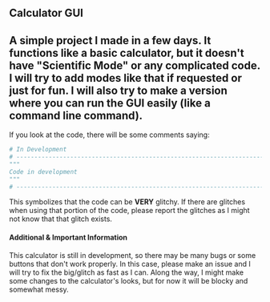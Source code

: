 ## Calculator GUI

A simple project I made in a few days. It functions like a basic calculator, but it doesn't have "Scientific Mode" or
any complicated code. I will try to add modes like that if requested or just for fun. I will also try to make a version
where you can run the GUI easily (like a command line command).
-------------------------------------
If you look at the code, there will be some comments saying:
```python
# In Development
# ------------------------------------------------------------------------------------
"""
Code in development
"""
# ------------------------------------------------------------------------------------
```
This symbolizes that the code can be **VERY** glitchy. If there are glitches when using that portion of the code, please
report the glitches as I might not know that that glitch exists.

#### Additional & Important Information

This calculator is still in development, so there may be many bugs or some buttons that don't work properly. In this
case, please make an issue and I will try to fix the big/glitch as fast as I can. Along the way, I might make some
changes to the calculator's looks, but for now it will be blocky and somewhat messy.